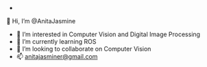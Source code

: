 -

👋 Hi, I’m @AnitaJasmine
- 👀 I’m interested in Computer Vision and Digital Image Processing
- 🌱 I’m currently learning ROS
- 💞️ I’m looking to collaborate on Computer Vision
- 📫 anitajasminer@gmail.com

<!---
AnitaJasmine/AnitaJasmine is a ✨ special ✨ repository because its `README.md` (this file) appears on your GitHub profile.
You can click the Preview link to take a look at your changes.
--->
